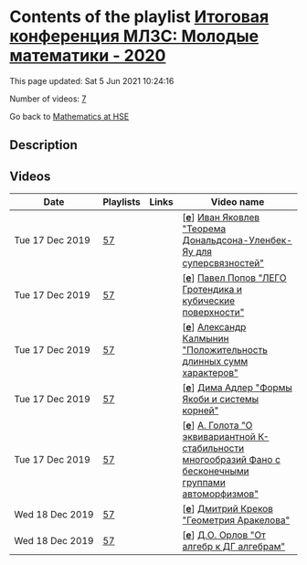 # Contents of the playlist [Итоговая конференция МЛЗС: Молодые математики - 2020](https://www.youtube.com/playlist?list=PLq3E5oubNNoB7pksYFEnC3zPR7MPLsLRb)

This page updated: Sat 5 Jun 2021 10:24:16

Number of videos: [7](#videos)

Go back to [Mathematics at HSE](../README.md)

## Description



## Videos

|Date|Playlists|Links|Video name|
|---|---|---|---|
| Tue&nbsp;17&nbsp;Dec&nbsp;2019 | [57](../playlists/57 "Итоговая конференция МЛЗС: Молодые математики - 2020") |  | [[**e**](https://studio.youtube.com/video/2QbcBztnuZk/edit "Edit")] [Иван Яковлев "Теорема Дональдсона-Уленбек-Яу для суперсвязностей"](https://www.youtube.com/watch?v=2QbcBztnuZk&list=PLq3E5oubNNoB7pksYFEnC3zPR7MPLsLRb "Около десяти лет назад, Бондал и Рослый определили понятие суперсвязности Дольбо на суперрасслоении над келеровым многообразием. Они ввели категорию плоских суперсвязностей Дольбо как новое dg оснащение производной категории пучков с когерентными когомологиями. Я обобщю понятия стабильного расслоения и связности Янга-Миллса на этот контекст и расскажу, какие продвижения есть в доказательстве аналога теоремы Дональдсона-Уленбек-Яу.") |
| Tue&nbsp;17&nbsp;Dec&nbsp;2019 | [57](../playlists/57 "Итоговая конференция МЛЗС: Молодые математики - 2020") |  | [[**e**](https://studio.youtube.com/video/NOhMTHEHyyA/edit "Edit")] [Павел Попов "ЛЕГО Гротендика и кубические поверхности"](https://www.youtube.com/watch?v=NOhMTHEHyyA&list=PLq3E5oubNNoB7pksYFEnC3zPR7MPLsLRb "В топологии есть единственный инвариант аддитивный при разрезаниях — Эйлерова характеристика. Она сопоставляет топологическому пространству целое число. В Алгебраической геометрии таких \"Эйлеровых характеристик\" много и принимают они значения в разных кольцах. Есть универасальное кольцо через которое любая такая характеристика пропускается --- кольцо Гротендика многообразий. Это кольцо довольно сложное и интересное. Любое соотношнение между многообразиями в этом кольце несет в себе много информации. По такому соотношению можно получить некоторую информацию о числе точек, когомологиях, мотивах джоу, стабильных бирациональных типах, производных категориях и пр.  Мы обсудим базовые свойства этого кольца, примеры \"Эйлеровых характеристик\" и рассмотрим интересные соотношения связанные с кубическими поверхностями.") |
| Tue&nbsp;17&nbsp;Dec&nbsp;2019 | [57](../playlists/57 "Итоговая конференция МЛЗС: Молодые математики - 2020") |  | [[**e**](https://studio.youtube.com/video/RWo1I2LQGt0/edit "Edit")] [Александр Калмынин "Положительность длинных сумм характеров"](https://www.youtube.com/watch?v=RWo1I2LQGt0&list=PLq3E5oubNNoB7pksYFEnC3zPR7MPLsLRb "Пусть p — простое число. Хорошо известно, что число квадратичных вычетов по модулю p на отрезке [0,p/2] не меньше числа невычетов. Оказывается, то же верно и для отрезков [0,p/3], [0,p/4] и [0,p/6]. Мы обсудим обобщение этих результатов на случай [0,α*p] с произвольным положительным вещественным α. В частности, мы покажем, что если α лежит в маленькой окрестности 1/3, то для большинства простых чисел отрезок [0,α*p] содержит больше вычетов, чем невычетов.") |
| Tue&nbsp;17&nbsp;Dec&nbsp;2019 | [57](../playlists/57 "Итоговая конференция МЛЗС: Молодые математики - 2020") |  | [[**e**](https://studio.youtube.com/video/fqYYA1Y71iE/edit "Edit")] [Дима Адлер "Формы Якоби и системы корней"](https://www.youtube.com/watch?v=fqYYA1Y71iE&list=PLq3E5oubNNoB7pksYFEnC3zPR7MPLsLRb "В 1992 г. в статье \"Root systems and Jacobi forms\" K. Wirthmüller доказал, что слабые формы Якоби, построенные по всем системам корней, кроме E_8, инвариантные относительно действия соответствующих групп Вейля, имеют структуру свободной алгебры над кольцом модулярных форм. Доказательство Wirthmüller'а не содержит явного построения всех образующих, однако их явный вид важен для приложений. в 2000 г. M. Bertola  получил независимое доказательство в случае систем корней A_n, B_n и G_2, в котором привел явную конструкцию образующих и использовал их для построения плоских координат на соответствующих фробениусовых многообразиях. Аналогичные идеи в случае системы корней E_6 были намечены I.Satake. В своем докладе я дам краткий обзор имеющихся результатов, полученных совместно с В.А. Гриценко, и, если позволит время, в случае системы корней F_4.") |
| Tue&nbsp;17&nbsp;Dec&nbsp;2019 | [57](../playlists/57 "Итоговая конференция МЛЗС: Молодые математики - 2020") |  | [[**e**](https://studio.youtube.com/video/5plyhEG0M3E/edit "Edit")] [А. Голота "О эквивариантной К-стабильности многообразий Фано с бесконечными группами автоморфизмов"](https://www.youtube.com/watch?v=5plyhEG0M3E&list=PLq3E5oubNNoB7pksYFEnC3zPR7MPLsLRb "In recent years the algebro-geometric notions of K-polystability and uniform K-stability attracted a lot of attention thanks to their connection to Kahler-Einstein problem and moduli theory for Fano varieties. The stronger property of uniform K-stability can be checked using the recently established valuative criteria and computing a so-called delta-invariant. However, a uniformly K-stable Fano variety nesessarily has a finite automorphism group. To treat the case of a Fano variety with an action of an infinite group G, it is desirable to generalize these notions (uniform K-stabilty, valuative criterion, delta-invariant) to G-equivariant setting. In my talk I will survey recent progress in this direction and consider some examples.") |
| Wed&nbsp;18&nbsp;Dec&nbsp;2019 | [57](../playlists/57 "Итоговая конференция МЛЗС: Молодые математики - 2020") |  | [[**e**](https://studio.youtube.com/video/zMhck15g6AI/edit "Edit")] [Дмитрий Креков "Геометрия Аракелова"](https://www.youtube.com/watch?v=zMhck15g6AI&list=PLq3E5oubNNoB7pksYFEnC3zPR7MPLsLRb "Я расскажу про геометрию Аракелова и ее применения в арифметической геометрии, в частности, будут обсуждаться группы Чжоу арифметических многообразий и высотное спаривание на них.") |
| Wed&nbsp;18&nbsp;Dec&nbsp;2019 | [57](../playlists/57 "Итоговая конференция МЛЗС: Молодые математики - 2020") |  | [[**e**](https://studio.youtube.com/video/a_nEmHi7L4U/edit "Edit")] [Д.О. Орлов "От алгебр к ДГ алгебрам"](https://www.youtube.com/watch?v=a_nEmHi7L4U&list=PLq3E5oubNNoB7pksYFEnC3zPR7MPLsLRb) |
